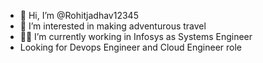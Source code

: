 - 👋 Hi, I’m @Rohitjadhav12345
- 👀 I’m interested in making adventurous travel 
- 🧑‍🎓 I’m currently working in Infosys as Systems Engineer 
- Looking for Devops Engineer and Cloud Engineer role
<!---
Rohitjadhav12345/Rohitjadhav12345 is a ✨ special ✨ repository because its `README.md` (this file) appears on your GitHub profile.
You can click the Preview link to take a look at your changes.
--->
